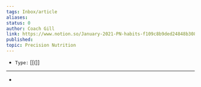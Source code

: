 ```yaml
---
tags: Inbox/article
aliases: 
status: 0
author: Coach Gill
link: https://www.notion.so/January-2021-PN-habits-f109c8b9ded24848b308d63cc3880d4b
published: 
topic: Precision Nutrition
---
```


- `Type:` [[(]]

---

- 